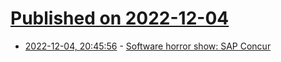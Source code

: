 # [Published on 2022-12-04](index.md)

* [2022-12-04, 20:45:56](https://news.ycombinator.com/item?id=33857694) - [Software horror show: SAP Concur](https://blog.plover.com/2022/12/04/#crap-warning-signs-2)
